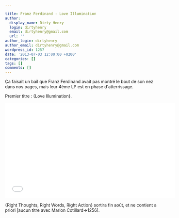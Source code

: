 ```yaml
---

title: Franz Ferdinand - Love Illumination
author:
  display_name: Dirty Henry
  login: dirtyhenry
  email: dirtyhenry@gmail.com
  url: ''
author_login: dirtyhenry
author_email: dirtyhenry@gmail.com
wordpress_id: 1257
date: '2013-07-03 12:00:00 +0200'
categories: []
tags: []
comments: []
---
```

Ça faisait un bail que Franz Ferdinand avait pas montré le bout de son nez dans nos pages, mais leur 4ème LP est en phase d'atterrissage. 

Premier titre : {Love Illumination}.

<iframe width="560" height="315" src="//www.youtube.com/embed/gWjN1GctWog" frameborder="0" allowfullscreen></iframe>

{Right Thoughts, Right Words, Right Action} sortira fin août, et ne contient a priori [aucun titre avec Marion Cotillard->1256].
